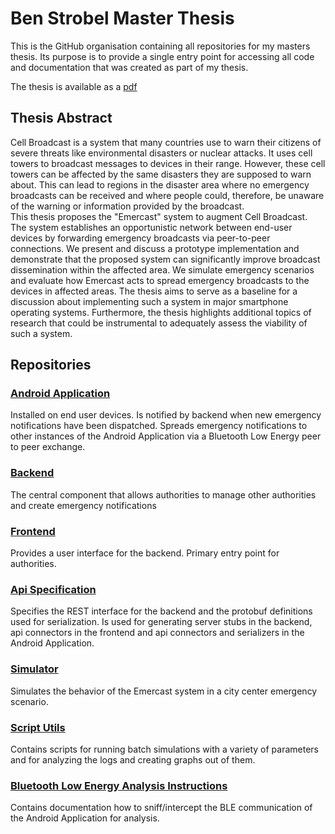 # Ben Strobel Master Thesis
This is the GitHub organisation containing all repositories for my masters thesis. Its purpose is to provide a single entry point for accessing all code and documentation that was created as part of my thesis.

The thesis is available as a [pdf](https://cdn.benstrobel.de/master-thesis/thesis.pdf)

## Thesis Abstract

Cell Broadcast is a system that many countries use to warn their citizens of severe threats like environmental disasters or nuclear attacks. It uses cell towers to broadcast messages to devices in their range. However, these cell towers can be affected by the same disasters they are supposed to warn about. This can lead to regions in the disaster area where no emergency broadcasts can be received and where people could, therefore, be unaware of the warning or information provided by the broadcast. <br>
This thesis proposes the "Emercast" system to augment Cell Broadcast. The system establishes an opportunistic network between end-user devices by forwarding emergency broadcasts via peer-to-peer connections. We present and discuss a prototype implementation and demonstrate that the proposed system can significantly improve broadcast dissemination within the affected area. We simulate emergency scenarios and evaluate how Emercast acts to spread emergency broadcasts to the devices in affected areas. The thesis aims to serve as a baseline for a discussion about implementing such a system in major smartphone operating systems. Furthermore, the thesis highlights additional topics of research that could be instrumental to adequately assess the viability of such a system.

## Repositories

### [Android Application](https://github.com/ben-strobel-master-thesis/emercast-android)
Installed on end user devices. Is notified by backend when new emergency notifications have been dispatched. Spreads emergency notifications to other instances of the Android Application via a Bluetooth Low Energy peer to peer exchange.

### [Backend](https://github.com/ben-strobel-master-thesis/emercast-backend)
The central component that allows authorities to manage other authorities and create emergency notifications

### [Frontend](https://github.com/ben-strobel-master-thesis/emercast-webinterface)
Provides a user interface for the backend. Primary entry point for authorities.

### [Api Specification](https://github.com/ben-strobel-master-thesis/emercast-api)
Specifies the REST interface for the backend and the protobuf definitions used for serialization. Is used for generating server stubs in the backend, api connectors in the frontend and api connectors and serializers in the Android Application.

### [Simulator](https://github.com/ben-strobel-master-thesis/emercast-simulator)
Simulates the behavior of the Emercast system in a city center emergency scenario.

### [Script Utils](https://github.com/ben-strobel-master-thesis/script-utils)
Contains scripts for running batch simulations with a variety of parameters and for analyzing the logs and creating graphs out of them.

### [Bluetooth Low Energy Analysis Instructions](https://github.com/ben-strobel-master-thesis/emercast-ble-sniffer-analysis)
Contains documentation how to sniff/intercept the BLE communication of the Android Application for analysis.
